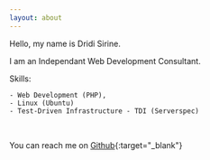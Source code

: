 ```yaml
---
layout: about
---
```


Hello, my name is Dridi Sirine.

I am an Independant Web Development Consultant.

Skills:

    - Web Development (PHP),
    - Linux (Ubuntu)
    - Test-Driven Infrastructure - TDI (Serverspec)
    
<br /> 

You can reach me on [Github](http://github.com/sirine-dridi){:target="_blank"}

